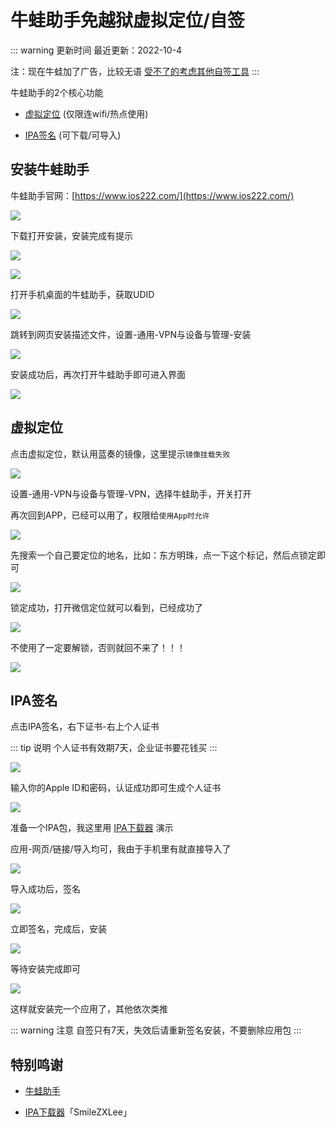 # 牛蛙助手免越狱虚拟定位/自签

::: warning 更新时间
最近更新：2022-10-4

注：现在牛蛙加了广告，比较无语 [受不了的考虑其他自签工具](../Sideloadly/)
:::


牛蛙助手的2个核心功能

* [虚拟定位](#虚拟定位) (仅限连wifi/热点使用)

* [IPA签名](#ipa签名) (可下载/可导入)



## 安装牛蛙助手


牛蛙助手官网：[https://www.ios222.com/](https://www.ios222.com/)

![](./bullfrog-01.png)


下载打开安装，安装完成有提示


![](./bullfrog-02.png)

![](./bullfrog-03.png)


打开手机桌面的牛蛙助手，获取UDID

![](./bullfrog-04.png)


跳转到网页安装描述文件，设置-通用-VPN与设备与管理-安装

![](./bullfrog-05.png)


安装成功后，再次打开牛蛙助手即可进入界面

![](./bullfrog-06.png)






## 虚拟定位



点击虚拟定位，默认用蓝奏的镜像，这里提示`镜像挂载失败`

![](./bullfrog-07.png)


设置-通用-VPN与设备与管理-VPN，选择牛蛙助手，开关打开

再次回到APP，已经可以用了，权限给`使用App时允许`


![](./bullfrog-08.png)


先搜索一个自己要定位的地名，比如：东方明珠，点一下这个标记，然后点锁定即可

![](./bullfrog-09.png)


锁定成功，打开微信定位就可以看到，已经成功了

![](./bullfrog-10.png)


不使用了一定要解锁，否则就回不来了！！！

![](./bullfrog-11.png)






## IPA签名



点击IPA签名，右下证书-右上个人证书

::: tip 说明
个人证书有效期7天，企业证书要花钱买
:::

![](./bullfrog-12.png)

输入你的Apple ID和密码，认证成功即可生成个人证书

![](./bullfrog-13.png)

准备一个IPA包，我这里用 [IPA下载器](https://github.com/SmileZXLee/IpaDownloadTool) 演示

应用-网页/链接/导入均可，我由于手机里有就直接导入了

![](./bullfrog-14.png)

导入成功后，签名

![](./bullfrog-15.png)


立即签名，完成后，安装

![](./bullfrog-16.png)


等待安装完成即可

![](./bullfrog-17.png)


这样就安装完一个应用了，其他依次类推

::: warning 注意
自签只有7天，失效后请重新签名安装，不要删除应用包
:::






## 特别鸣谢



* [牛蛙助手](https://www.ios222.com/)

* [IPA下载器](https://github.com/SmileZXLee/IpaDownloadTool)「SmileZXLee」
